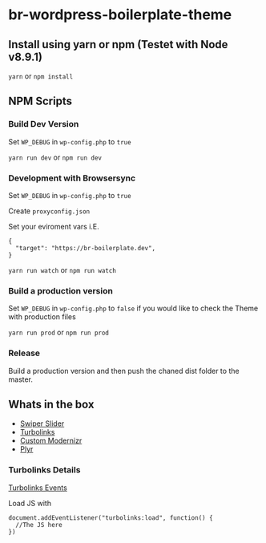 # br-wordpress-boilerplate-theme

## Install using yarn or npm (Testet with Node v8.9.1)

`yarn`
or
`npm install`

## NPM Scripts

### Build Dev Version

Set `WP_DEBUG` in `wp-config.php` to `true`

`yarn run dev`
or
`npm run dev`

### Development with Browsersync

Set `WP_DEBUG` in `wp-config.php` to `true`

Create `proxyconfig.json`

Set your eviroment vars
i.E.
```
{
  "target": "https://br-boilerplate.dev",
}
```

`yarn run watch`
or
`npm run watch`

### Build a production version

Set `WP_DEBUG` in `wp-config.php` to `false` if you would like to check the Theme with production files

`yarn run prod`
or
`npm run prod`

### Release
Build a production version and then push the chaned dist folder to the master.

## Whats in the box

- [Swiper Slider](http://idangero.us/swiper/#.WJejT7aLRZ0)
- [Turbolinks](https://github.com/turbolinks/turbolinks)
- [Custom Modernizr](https://modernizr.com/download/)
- [Plyr](https://github.com/Selz/plyr)

### Turbolinks Details

[Turbolinks Events](https://github.com/turbolinks/turbolinks#full-list-of-events)

Load JS with
```
document.addEventListener("turbolinks:load", function() {
  //The JS here
})
```
